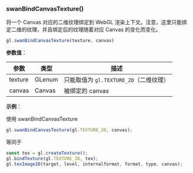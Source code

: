 ### swanBindCanvasTexture()

将一个 Canvas 对应的二维纹理绑定到 WebGL 渲染上下文。注意，这里只能绑定二维的纹理，并且绑定后的纹理随着对应 Canvas 的变化而变化。

```js
gl.swanBindCanvasTexture(texture, canvas)
```

**参数值**：

|参数|类型|描述|
|-|-|-|
|texture|GLenum|只能取值为 `gl.TEXTURE_2D`（二维纹理）|
|canvas|Canvas|被绑定的 canvas|

**示例**：

使用 swanBindCanvasTexture

```js
gl.swanBindCanvasTexture(gl.TEXTURE_2D, canvas);
```

等同于

```js
const tex = gl.createTexture();
gl.bindTexture(gl.TEXTURE_2D, tex);
gl.texImage2D(target, level, internalformat, format, type, canvas);
```
